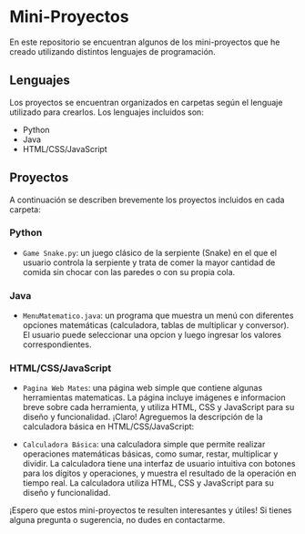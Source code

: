 # Mini-Proyectos

En este repositorio se encuentran algunos de los mini-proyectos que he creado utilizando distintos lenguajes de programación.

## Lenguajes

Los proyectos se encuentran organizados en carpetas según el lenguaje utilizado para crearlos. Los lenguajes incluidos son:

- Python
- Java
- HTML/CSS/JavaScript

## Proyectos

A continuación se describen brevemente los proyectos incluidos en cada carpeta:

### Python

- `Game Snake.py`: un juego clásico de la serpiente (Snake) en el que el usuario controla la serpiente y trata de comer la mayor cantidad de comida sin chocar con las paredes o con su propia cola.

### Java

- `MenuMatematico.java`: un programa que muestra un menú con diferentes opciones matemáticas (calculadora, tablas de multiplicar y conversor). El usuario puede seleccionar una opcion y luego ingresar los valores correspondientes.

### HTML/CSS/JavaScript

- `Pagina Web Mates`: una página web simple que contiene algunas herramientas matematicas. La página incluye imágenes e informacion breve sobre cada herramienta, y utiliza HTML, CSS y JavaScript para su diseño y funcionalidad.
¡Claro! Agreguemos la descripción de la calculadora básica en HTML/CSS/JavaScript:

- `Calculadora Básica`: una calculadora simple que permite realizar operaciones matemáticas básicas, como sumar, restar, multiplicar y dividir. La calculadora tiene una interfaz de usuario intuitiva con botones para los dígitos y operaciones, y muestra el resultado de la operación en tiempo real. La calculadora utiliza HTML, CSS y JavaScript para su diseño y funcionalidad.

¡Espero que estos mini-proyectos te resulten interesantes y útiles! Si tienes alguna pregunta o sugerencia, no dudes en contactarme.
